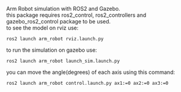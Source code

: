 Arm Robot simulation with ROS2 and Gazebo.    
this package requires ros2_control, ros2_controllers and gazebo_ros2_control package to be used.  
to see the model on rviz use:
```
ros2 launch arm_robot rviz.launch.py
```
to run the simulation on gazebo use:
```
ros2 launch arm_robot launch_sim.launch.py
```
you can move the angle(degrees) of each axis using this command:
```
ros2 launch arm_robot control.launch.py ax1:=0 ax2:=0 ax3:=0
```
